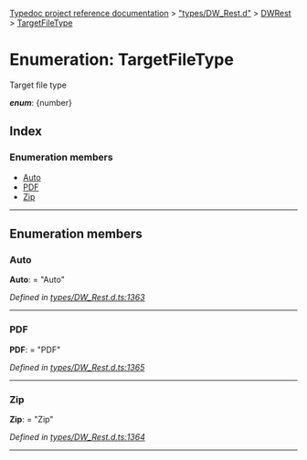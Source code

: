 [Typedoc project reference documentation](../README.md) > ["types/DW_Rest.d"](../modules/_types_dw_rest_d_.md) > [DWRest](../modules/_types_dw_rest_d_.dwrest.md) > [TargetFileType](../enums/_types_dw_rest_d_.dwrest.targetfiletype.md)

# Enumeration: TargetFileType

Target file type

*__enum__*: {number}

## Index

### Enumeration members

* [Auto](_types_dw_rest_d_.dwrest.targetfiletype.md#auto)
* [PDF](_types_dw_rest_d_.dwrest.targetfiletype.md#pdf)
* [Zip](_types_dw_rest_d_.dwrest.targetfiletype.md#zip)

---

## Enumeration members

<a id="auto"></a>

###  Auto

**Auto**:  = "Auto"

*Defined in [types/DW_Rest.d.ts:1363](https://github.com/DocuWare/REST-Sample-TS/blob/0222c3e/src/types/DW_Rest.d.ts#L1363)*

___
<a id="pdf"></a>

###  PDF

**PDF**:  = "PDF"

*Defined in [types/DW_Rest.d.ts:1365](https://github.com/DocuWare/REST-Sample-TS/blob/0222c3e/src/types/DW_Rest.d.ts#L1365)*

___
<a id="zip"></a>

###  Zip

**Zip**:  = "Zip"

*Defined in [types/DW_Rest.d.ts:1364](https://github.com/DocuWare/REST-Sample-TS/blob/0222c3e/src/types/DW_Rest.d.ts#L1364)*

___

